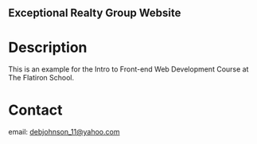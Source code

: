 Exceptional Realty Group Website
---

# Description

This is an example for the Intro to Front-end Web Development Course at The Flatiron School.

# Contact

email: debjohnson_11@yahoo.com
